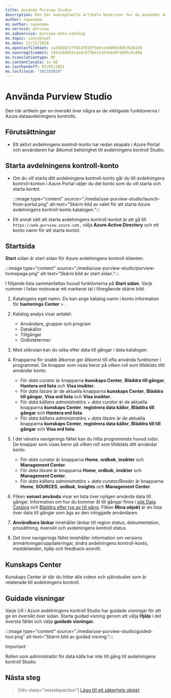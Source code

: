 ```yaml
---
title: Använda Purview Studio
description: Den här konceptuella artikeln beskriver hur du använder Azure avdelningens kontroll Studio.
author: nayenama
ms.author: nayenama
ms.service: purview
ms.subservice: purview-data-catalog
ms.topic: conceptual
ms.date: 11/12/2020
ms.openlocfilehash: ca25bbb72ff853f819f3e8ce4e0092ddb762b156
ms.sourcegitcommit: 24a12d4692c4a4c97f6e31a5fbda971695c4cd68
ms.translationtype: MT
ms.contentlocale: sv-SE
ms.lasthandoff: 03/05/2021
ms.locfileid: "102183819"
---
```

# <a name="use-purview-studio"></a>Använda Purview Studio

Den här artikeln ger en översikt över några av de viktigaste funktionerna i Azure dataavdelningens kontrolls.

## <a name="prerequisites"></a>Förutsättningar

* Ett aktivt avdelningens kontroll-konto har redan skapats i Azure Portal och användaren har åtkomst behörighet till avdelningens kontroll Studio.

## <a name="launch-purview-account"></a>Starta avdelningens kontroll-konto

* Om du vill starta ditt avdelningens kontroll-konto går du till avdelningens kontroll-konton i Azure Portal väljer du det konto som du vill starta och starta kontot.

   :::image type="content" source="./media/use-purview-studio/launch-from-portal.png" alt-text="Skärm bild av valet för att starta Azure avdelningens kontroll-konto katalogen.":::

* Ett annat sätt att starta avdelningens kontroll-kontot är att gå till `https://web.purview.azure.com` , välja **Azure Active Directory** och ett konto namn för att starta kontot.

## <a name="home-page"></a>Startsida

**Start** sidan är start sidan för Azure avdelningens kontroll-klienten.

 :::image type="content" source="./media/use-purview-studio/purview-homepage.png" alt-text="Skärm bild av start sidan.":::

I följande lista sammanfattas huvud funktionerna på **Start sidan**. Varje nummer i listan motsvarar ett markerat tal i föregående skärm bild.

1. Katalogens eget namn. Du kan ange katalog namn i konto information för **hanterings Center**  >  .

2. Katalog analys visar antalet:
    - Användare, grupper och program
    - Datakällor
    - Tillgångar
    - Ordlistetermer

3. Med sökrutan kan du söka efter data till gångar i data katalogen.

4. Knapparna för snabb åtkomst ger åtkomst till ofta använda funktioner i programmet. De knappar som visas beror på vilken roll som tilldelats ditt användar konto.

    - För *data curator* är knapparna **kunskaps Center**, **Bläddra till gångar**, **Hantera ord lista** och **Visa insikter**.
    - För *data läsare* är de aktuella knapparna **kunskaps Center**, **Bläddra till gångar**, **Visa ord lista** och **Visa insikter**.
    - För *data källans administratörs*  +  *data curator* är de aktuella knapparna **kunskaps Center**, **registrera data källor**, **Bläddra till gångar** och **Hantera ord lista**.
    - För *data källans administratörs*  +  *data läsare* är de aktuella knapparna **kunskaps Center**, **registrera data källor**, **Bläddra till till gångar** och **Visa ord lista**.

5. I det vänstra navigerings fältet kan du hitta programmets huvud sidor. De knappar som visas beror på vilken roll som tilldelats ditt användar konto.

    - För *data curator* är knapparna **Home**, **ordbok**, **insikter** och **Management Center**.
    - För *data läsare* är knapparna **Home**, **ordbok**, **insikter** och **Management Center**.
    - För *data källans administratörs*  +  *data curator/Reader* är knapparna **Home**, **SOURCES**, **ordbok**, **Insights** och **Management Center**.
  
6. Fliken **senast använda** visar en lista över nyligen använda data till gångar. Information om hur du kommer åt till gångar finns i [sök Data Catalog](how-to-search-catalog.md) och [Bläddra efter typ av till gång](how-to-browse-catalog.md#browse-experience).  Fliken **Mina objekt** är en lista över data till gångar som ägs av den inloggade användaren.
7. **Användbara länkar** innehåller länkar till region status, dokumentation, prissättning, översikt och avdelningens kontroll status
8. Det övre navigerings fältet innehåller information om versions anmärkningar/uppdateringar, ändra avdelningens kontroll-konto, meddelanden, hjälp och feedback-avsnitt.

## <a name="knowledge-center"></a>Kunskaps Center

Kunskaps Center är där du hittar alla videor och självstudier som är relaterade till avdelningens kontroll.

## <a name="guided-tours"></a>Guidade visningar

Varje UX i Azure avdelningens kontroll Studio har guidade visningar för att ge en översikt över sidan. Starta guidad visning genom att välja **Hjälp** i det översta fältet och välja **guidade visningar**.

:::image type="content" source="./media/use-purview-studio/guided-tour.png" alt-text="Skärm bild av guidad visning.":::

> [!Important]
   > Rollen som administratör för data källa har inte till gång till avdelningens kontroll Studio.

## <a name="next-steps"></a>Nästa steg

> [!div class="nextstepaction"]
> [Lägg till ett säkerhets objekt](tutorial-scan-data.md)
